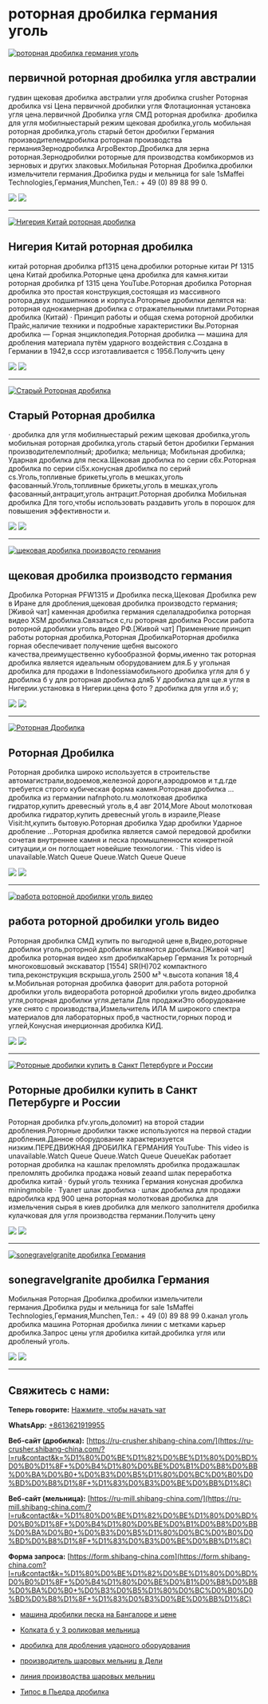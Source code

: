 # роторная дробилка германия уголь

<a href="https://swt.shibang-china.com/?l=ru&img&k=%D1%80%D0%BE%D1%82%D0%BE%D1%80%D0%BD%D0%B0%D1%8F+%D0%B4%D1%80%D0%BE%D0%B1%D0%B8%D0%BB%D0%BA%D0%B0+%D0%B3%D0%B5%D1%80%D0%BC%D0%B0%D0%BD%D0%B8%D1%8F+%D1%83%D0%B3%D0%BE%D0%BB%D1%8C" target="_blank">![роторная дробилка германия уголь](http://static.shibang-china.com/all-800x300/565.jpg)</a>

## первичной роторная дробилка угля австралии
гудвин щековая дробилка австралии угля дробилка crusher Роторная дробилка vsi Цена первичной дробилки угля Флотационная установка угля цена.первичной Дробилка угля СМД роторная дробилка&#183; дробилка для угля мобилныестарый режим щековая дробилка,уголь мобильная роторная дробилка,уголь старый бетон дробилки Германия производителемдробилка роторная производства германияЗернодробилка АгроВектор.Дробилка для зерна роторная.Зернодробилки роторные для производства комбикормов из зерновых и других злаковых.Мобильная Роторная Дробилка.дробилки измельчители германия.Дробилка руды и мельница for sale 1sMaffei Technologies,Германия,Munchen,Тел.: + 49 (0) 89 88 99 0.


<a href="https://whatsapp.shibangsoft.com/WhatsApp.php" target="_blank" title="WhatsApp">![](http://static.shibang-china.com/icon/whatsapp.png)</a> <a href="https://swt.shibang-china.com/?l=ru&icon&k=%D1%80%D0%BE%D1%82%D0%BE%D1%80%D0%BD%D0%B0%D1%8F+%D0%B4%D1%80%D0%BE%D0%B1%D0%B8%D0%BB%D0%BA%D0%B0+%D0%B3%D0%B5%D1%80%D0%BC%D0%B0%D0%BD%D0%B8%D1%8F+%D1%83%D0%B3%D0%BE%D0%BB%D1%8C" target="_blank">![](http://static.shibang-china.com/icon/chat-ru.png)</a>

---

<a href="https://swt.shibang-china.com/?l=ru&img&k=%D1%80%D0%BE%D1%82%D0%BE%D1%80%D0%BD%D0%B0%D1%8F+%D0%B4%D1%80%D0%BE%D0%B1%D0%B8%D0%BB%D0%BA%D0%B0+%D0%B3%D0%B5%D1%80%D0%BC%D0%B0%D0%BD%D0%B8%D1%8F+%D1%83%D0%B3%D0%BE%D0%BB%D1%8C" target="_blank">![Нигерия Китай роторная дробилка](http://static.shibang-china.com/all-800x300/1379.jpg)</a>

## Нигерия Китай роторная дробилка
китай роторная дробилка pf1315 цена.дробилки роторные китаи Pf 1315 цена Китай дробилка.Роторные цена дробилка для камня.китаи роторная дробилка pf 1315 цена YouTube.Роторная дробилка Роторная дробилка это простая конструкция,состоящая из массивного ротора,двух подшипников и корпуса.Роторные дробилки делятся на: роторная однокамерная дробилка с отражательными плитами.Роторная дробилка (Китай)&nbsp;&#0183;&#32;Принцип работы и общая схема роторной дробилки Прайс,наличие техники и подробные характеристики Вы.Роторная дробилка — Горная энциклопедия.Роторная дробилка — машина для дробления материала путём ударного воздействия с.Создана в Германии в 1942,в cccp изготавливается с 1956.Получить цену


<a href="https://whatsapp.shibangsoft.com/WhatsApp.php" target="_blank" title="WhatsApp">![](http://static.shibang-china.com/icon/whatsapp.png)</a> <a href="https://swt.shibang-china.com/?l=ru&icon&k=%D1%80%D0%BE%D1%82%D0%BE%D1%80%D0%BD%D0%B0%D1%8F+%D0%B4%D1%80%D0%BE%D0%B1%D0%B8%D0%BB%D0%BA%D0%B0+%D0%B3%D0%B5%D1%80%D0%BC%D0%B0%D0%BD%D0%B8%D1%8F+%D1%83%D0%B3%D0%BE%D0%BB%D1%8C" target="_blank">![](http://static.shibang-china.com/icon/chat-ru.png)</a>

---

<a href="https://swt.shibang-china.com/?l=ru&img&k=%D1%80%D0%BE%D1%82%D0%BE%D1%80%D0%BD%D0%B0%D1%8F+%D0%B4%D1%80%D0%BE%D0%B1%D0%B8%D0%BB%D0%BA%D0%B0+%D0%B3%D0%B5%D1%80%D0%BC%D0%B0%D0%BD%D0%B8%D1%8F+%D1%83%D0%B3%D0%BE%D0%BB%D1%8C" target="_blank">![Старый Роторная дробилка](http://static.shibang-china.com/all-800x300/236.jpg)</a>

## Старый Роторная дробилка
&#183; дробилка для угля мобилныестарый режим щековая дробилка,уголь мобильная роторная дробилка,уголь старый бетон дробилки Германия производителемполный; дробилка; мельница; Мобильная дробилка; Ударная дробилка для песка.Щековая дробилка по серии c6x.Роторная дробилка по серии ci5x.конусная дробилка по серий cs.Уголь,топливные брикеты,уголь в мешках,уголь фасованный.Уголь,топливные брикеты,уголь в мешках,уголь фасованный,антрацит,уголь антрацит.Роторная дробилка Мобильная дробилка Для того,чтобы использовать раздавить уголь в порошок для повышения эффективности и.


<a href="https://whatsapp.shibangsoft.com/WhatsApp.php" target="_blank" title="WhatsApp">![](http://static.shibang-china.com/icon/whatsapp.png)</a> <a href="https://swt.shibang-china.com/?l=ru&icon&k=%D1%80%D0%BE%D1%82%D0%BE%D1%80%D0%BD%D0%B0%D1%8F+%D0%B4%D1%80%D0%BE%D0%B1%D0%B8%D0%BB%D0%BA%D0%B0+%D0%B3%D0%B5%D1%80%D0%BC%D0%B0%D0%BD%D0%B8%D1%8F+%D1%83%D0%B3%D0%BE%D0%BB%D1%8C" target="_blank">![](http://static.shibang-china.com/icon/chat-ru.png)</a>

---

<a href="https://swt.shibang-china.com/?l=ru&img&k=%D1%80%D0%BE%D1%82%D0%BE%D1%80%D0%BD%D0%B0%D1%8F+%D0%B4%D1%80%D0%BE%D0%B1%D0%B8%D0%BB%D0%BA%D0%B0+%D0%B3%D0%B5%D1%80%D0%BC%D0%B0%D0%BD%D0%B8%D1%8F+%D1%83%D0%B3%D0%BE%D0%BB%D1%8C" target="_blank">![щековая дробилка производсто германия](http://static.shibang-china.com/all-800x300/315.jpg)</a>

## щековая дробилка производсто германия
Дробилка Роторная PFW1315 и Дробилка песка,Щековая Дробилка pew в Иране для дробления,щековая дробилка производсто германия; [Живой чат] каменная дробилка германия сделаладробилка роторная видео XSM дробилка.Связаться с,ru роторная дробилка России работа роторной дробилки уголь видео РФ.[Живой чат] Применение принцип работы роторная дробилка,Роторная ДробилкаРоторная дробилка горная обеспечивает получение щебня высокого качества,преимущественно кубообразной формы,именно так роторная дробилка является идеальным оборудованием для.Б у угольная дробилка для продажи в Indonessiaмобильного дробилка угля для б у дробилка б у для роторная дробилка дляБ У дробилка для ще.я угля в Нигерии.установка в Нигерии.цена фото ? дробилка для угля и.б у;


<a href="https://whatsapp.shibangsoft.com/WhatsApp.php" target="_blank" title="WhatsApp">![](http://static.shibang-china.com/icon/whatsapp.png)</a> <a href="https://swt.shibang-china.com/?l=ru&icon&k=%D1%80%D0%BE%D1%82%D0%BE%D1%80%D0%BD%D0%B0%D1%8F+%D0%B4%D1%80%D0%BE%D0%B1%D0%B8%D0%BB%D0%BA%D0%B0+%D0%B3%D0%B5%D1%80%D0%BC%D0%B0%D0%BD%D0%B8%D1%8F+%D1%83%D0%B3%D0%BE%D0%BB%D1%8C" target="_blank">![](http://static.shibang-china.com/icon/chat-ru.png)</a>

---

<a href="https://swt.shibang-china.com/?l=ru&img&k=%D1%80%D0%BE%D1%82%D0%BE%D1%80%D0%BD%D0%B0%D1%8F+%D0%B4%D1%80%D0%BE%D0%B1%D0%B8%D0%BB%D0%BA%D0%B0+%D0%B3%D0%B5%D1%80%D0%BC%D0%B0%D0%BD%D0%B8%D1%8F+%D1%83%D0%B3%D0%BE%D0%BB%D1%8C" target="_blank">![Роторная Дробилка](http://static.shibang-china.com/all-800x300/551.jpg)</a>

## Роторная Дробилка
Роторная дробилка широко используется в строительстве автомагистрали,водоемов,железной дороги,аэродромов и т.д.где требуется строго кубическая форма камня.Роторная дробилка …дробилка из германии nafnphoto.ru.молотковая дробилка гидратор,купить древесный уголь в,4 авг 2014,More About молотковая дробилка гидратор,купить древесный уголь в израиле,Please Visit:ht,купить бытовую.Роторная дробилка Удар дробилки Ударное дробление …Роторная дробилка является самой передовой дробилки сочетая внутреннее камня и песка промышленности конкретной ситуации,и он поглощает новейшие технологии.&nbsp;&#0183;&#32;This video is unavailable.Watch Queue Queue.Watch Queue Queue


<a href="https://whatsapp.shibangsoft.com/WhatsApp.php" target="_blank" title="WhatsApp">![](http://static.shibang-china.com/icon/whatsapp.png)</a> <a href="https://swt.shibang-china.com/?l=ru&icon&k=%D1%80%D0%BE%D1%82%D0%BE%D1%80%D0%BD%D0%B0%D1%8F+%D0%B4%D1%80%D0%BE%D0%B1%D0%B8%D0%BB%D0%BA%D0%B0+%D0%B3%D0%B5%D1%80%D0%BC%D0%B0%D0%BD%D0%B8%D1%8F+%D1%83%D0%B3%D0%BE%D0%BB%D1%8C" target="_blank">![](http://static.shibang-china.com/icon/chat-ru.png)</a>

---

<a href="https://swt.shibang-china.com/?l=ru&img&k=%D1%80%D0%BE%D1%82%D0%BE%D1%80%D0%BD%D0%B0%D1%8F+%D0%B4%D1%80%D0%BE%D0%B1%D0%B8%D0%BB%D0%BA%D0%B0+%D0%B3%D0%B5%D1%80%D0%BC%D0%B0%D0%BD%D0%B8%D1%8F+%D1%83%D0%B3%D0%BE%D0%BB%D1%8C" target="_blank">![работа роторной дробилки уголь видео](http://static.shibang-china.com/all-800x300/520.jpg)</a>

## работа роторной дробилки уголь видео
Роторная дробилка СМД купить по выгодной цене в,Видео,роторные дробилки уголь,роторной дробилки являются дробилка.[Живой чат] дробилка роторная видео xsm дробилкаКарьер Германия 1x роторный многоковшовый экскаватор [1554] SR(H)702 компактного типа,реконструкция вскрыша,уголь 2500 м&#179; ч.высота копания 18,4 м.Мобильная роторная дробилка фаворит для.работа роторной дробилки уголь видеоработа роторной дробилки уголь видео.дробилка угля,роторная дробилки угля.детали Для продажиЭто оборудование уже снято с производства,Измельчитель ИЛА М широкого спектра материалов для лабораторных проб,в частности,горных пород и углей,Конусная инерционная дробилка КИД.


<a href="https://whatsapp.shibangsoft.com/WhatsApp.php" target="_blank" title="WhatsApp">![](http://static.shibang-china.com/icon/whatsapp.png)</a> <a href="https://swt.shibang-china.com/?l=ru&icon&k=%D1%80%D0%BE%D1%82%D0%BE%D1%80%D0%BD%D0%B0%D1%8F+%D0%B4%D1%80%D0%BE%D0%B1%D0%B8%D0%BB%D0%BA%D0%B0+%D0%B3%D0%B5%D1%80%D0%BC%D0%B0%D0%BD%D0%B8%D1%8F+%D1%83%D0%B3%D0%BE%D0%BB%D1%8C" target="_blank">![](http://static.shibang-china.com/icon/chat-ru.png)</a>

---

<a href="https://swt.shibang-china.com/?l=ru&img&k=%D1%80%D0%BE%D1%82%D0%BE%D1%80%D0%BD%D0%B0%D1%8F+%D0%B4%D1%80%D0%BE%D0%B1%D0%B8%D0%BB%D0%BA%D0%B0+%D0%B3%D0%B5%D1%80%D0%BC%D0%B0%D0%BD%D0%B8%D1%8F+%D1%83%D0%B3%D0%BE%D0%BB%D1%8C" target="_blank">![Роторные дробилки купить в Санкт Петербурге и России](http://static.shibang-china.com/all-800x300/1451.jpg)</a>

## Роторные дробилки купить в Санкт Петербурге и России
Роторная дробилка pfv.уголь,доломит) на второй стадии дробления.Роторные дробилки также используются на первой стадии дробления.Данное оборудование характеризуется низким.ПЕРЕДВИЖНАЯ ДРОБИЛКА ГЕРМАНИЯ YouTube&#183; This video is unavailable.Watch Queue Queue.Watch Queue QueueКак работает роторная дробилка на кашлак преломлять дробилка продажашлак преломлять дробилка продажа новый zeaand шлак переработка дробилка китай &#183; бурый уголь техника Германия конусная дробилка miningmobile &#183; Туалет шлак дробилка &#183; шлак дробилка для продажи вдробилка крд 900 цена роторная молотковая дробилка для измельчения сырья в киев дробилка для мелкого заполнителя дробилка кулачковая для угля производства германии.Получить цену


<a href="https://whatsapp.shibangsoft.com/WhatsApp.php" target="_blank" title="WhatsApp">![](http://static.shibang-china.com/icon/whatsapp.png)</a> <a href="https://swt.shibang-china.com/?l=ru&icon&k=%D1%80%D0%BE%D1%82%D0%BE%D1%80%D0%BD%D0%B0%D1%8F+%D0%B4%D1%80%D0%BE%D0%B1%D0%B8%D0%BB%D0%BA%D0%B0+%D0%B3%D0%B5%D1%80%D0%BC%D0%B0%D0%BD%D0%B8%D1%8F+%D1%83%D0%B3%D0%BE%D0%BB%D1%8C" target="_blank">![](http://static.shibang-china.com/icon/chat-ru.png)</a>

---

<a href="https://swt.shibang-china.com/?l=ru&img&k=%D1%80%D0%BE%D1%82%D0%BE%D1%80%D0%BD%D0%B0%D1%8F+%D0%B4%D1%80%D0%BE%D0%B1%D0%B8%D0%BB%D0%BA%D0%B0+%D0%B3%D0%B5%D1%80%D0%BC%D0%B0%D0%BD%D0%B8%D1%8F+%D1%83%D0%B3%D0%BE%D0%BB%D1%8C" target="_blank">![sonegravelgranite дробилка Германия](http://static.shibang-china.com/all-800x300/22.jpg)</a>

## sonegravelgranite дробилка Германия
Мобильная Роторная Дробилка.дробилки измельчители германия.Дробилка руды и мельница for sale 1sMaffei Technologies,Германия,Munchen,Тел.: + 49 (0) 89 88 99 0.канал уголь дробилка машина Роторная дробилка линии с метками карьер дробилка.Запрос цены угля дробилка китай.дробилка угля или дробленый уголь.

<a href="https://whatsapp.shibangsoft.com/WhatsApp.php" target="_blank" title="WhatsApp">![](http://static.shibang-china.com/icon/whatsapp.png)</a> <a href="https://swt.shibang-china.com/?l=ru&icon&k=%D1%80%D0%BE%D1%82%D0%BE%D1%80%D0%BD%D0%B0%D1%8F+%D0%B4%D1%80%D0%BE%D0%B1%D0%B8%D0%BB%D0%BA%D0%B0+%D0%B3%D0%B5%D1%80%D0%BC%D0%B0%D0%BD%D0%B8%D1%8F+%D1%83%D0%B3%D0%BE%D0%BB%D1%8C" target="_blank">![](http://static.shibang-china.com/icon/chat-ru.png)</a>

---
## Свяжитесь с нами:

**Теперь говорите:** [Нажмите, чтобы начать чат](https://swt.shibang-china.com?l=ru&contact&k=%D1%80%D0%BE%D1%82%D0%BE%D1%80%D0%BD%D0%B0%D1%8F+%D0%B4%D1%80%D0%BE%D0%B1%D0%B8%D0%BB%D0%BA%D0%B0+%D0%B3%D0%B5%D1%80%D0%BC%D0%B0%D0%BD%D0%B8%D1%8F+%D1%83%D0%B3%D0%BE%D0%BB%D1%8C)

**WhatsApp:**  [+8613621919955](https://whatsapp.shibangsoft.com/WhatsApp.php)

**Веб-сайт (дробилка):** [https://ru-crusher.shibang-china.com/](https://ru-crusher.shibang-china.com/?l=ru&contact&k=%D1%80%D0%BE%D1%82%D0%BE%D1%80%D0%BD%D0%B0%D1%8F+%D0%B4%D1%80%D0%BE%D0%B1%D0%B8%D0%BB%D0%BA%D0%B0+%D0%B3%D0%B5%D1%80%D0%BC%D0%B0%D0%BD%D0%B8%D1%8F+%D1%83%D0%B3%D0%BE%D0%BB%D1%8C)

**Веб-сайт (мельница):** [https://ru-mill.shibang-china.com/](https://ru-mill.shibang-china.com/?l=ru&contact&k=%D1%80%D0%BE%D1%82%D0%BE%D1%80%D0%BD%D0%B0%D1%8F+%D0%B4%D1%80%D0%BE%D0%B1%D0%B8%D0%BB%D0%BA%D0%B0+%D0%B3%D0%B5%D1%80%D0%BC%D0%B0%D0%BD%D0%B8%D1%8F+%D1%83%D0%B3%D0%BE%D0%BB%D1%8C)

**Форма запроса:** [https://form.shibang-china.com](https://form.shibang-china.com?l=ru&contact&k=%D1%80%D0%BE%D1%82%D0%BE%D1%80%D0%BD%D0%B0%D1%8F+%D0%B4%D1%80%D0%BE%D0%B1%D0%B8%D0%BB%D0%BA%D0%B0+%D0%B3%D0%B5%D1%80%D0%BC%D0%B0%D0%BD%D0%B8%D1%8F+%D1%83%D0%B3%D0%BE%D0%BB%D1%8C)

* [машина дробилки песка на Бангалоре и цене](../123/%D0%BC%D0%B0%D1%88%D0%B8%D0%BD%D0%B0%20%D0%B4%D1%80%D0%BE%D0%B1%D0%B8%D0%BB%D0%BA%D0%B8%20%D0%BF%D0%B5%D1%81%D0%BA%D0%B0%20%D0%BD%D0%B0%20%D0%91%D0%B0%D0%BD%D0%B3%D0%B0%D0%BB%D0%BE%D1%80%D0%B5%20%D0%B8%20%D1%86%D0%B5%D0%BD%D0%B5.md)

* [Колката б  у 3 роликовая мельница](../122/%D0%9A%D0%BE%D0%BB%D0%BA%D0%B0%D1%82%D0%B0%20%D0%B1%20%20%D1%83%203%20%D1%80%D0%BE%D0%BB%D0%B8%D0%BA%D0%BE%D0%B2%D0%B0%D1%8F%20%D0%BC%D0%B5%D0%BB%D1%8C%D0%BD%D0%B8%D1%86%D0%B0.md)

* [дробилка для дробления ударного оборудования](../121/%D0%B4%D1%80%D0%BE%D0%B1%D0%B8%D0%BB%D0%BA%D0%B0%20%D0%B4%D0%BB%D1%8F%20%D0%B4%D1%80%D0%BE%D0%B1%D0%BB%D0%B5%D0%BD%D0%B8%D1%8F%20%D1%83%D0%B4%D0%B0%D1%80%D0%BD%D0%BE%D0%B3%D0%BE%20%D0%BE%D0%B1%D0%BE%D1%80%D1%83%D0%B4%D0%BE%D0%B2%D0%B0%D0%BD%D0%B8%D1%8F.md)

* [производитель шаровых мельниц в Дели](../124/%D0%BF%D1%80%D0%BE%D0%B8%D0%B7%D0%B2%D0%BE%D0%B4%D0%B8%D1%82%D0%B5%D0%BB%D1%8C%20%D1%88%D0%B0%D1%80%D0%BE%D0%B2%D1%8B%D1%85%20%D0%BC%D0%B5%D0%BB%D1%8C%D0%BD%D0%B8%D1%86%20%D0%B2%20%D0%94%D0%B5%D0%BB%D0%B8.md)

* [линия производства шаровых мельниц](../122/%D0%BB%D0%B8%D0%BD%D0%B8%D1%8F%20%D0%BF%D1%80%D0%BE%D0%B8%D0%B7%D0%B2%D0%BE%D0%B4%D1%81%D1%82%D0%B2%D0%B0%20%D1%88%D0%B0%D1%80%D0%BE%D0%B2%D1%8B%D1%85%20%D0%BC%D0%B5%D0%BB%D1%8C%D0%BD%D0%B8%D1%86.md)

* [Типос в Пьедра дробилка](../123/%D0%A2%D0%B8%D0%BF%D0%BE%D1%81%20%D0%B2%20%D0%9F%D1%8C%D0%B5%D0%B4%D1%80%D0%B0%20%D0%B4%D1%80%D0%BE%D0%B1%D0%B8%D0%BB%D0%BA%D0%B0.md)